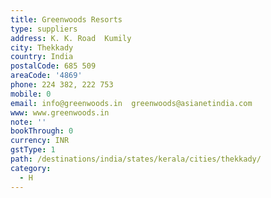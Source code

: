 ```yaml
---
title: Greenwoods Resorts
type: suppliers
address: K. K. Road  Kumily
city: Thekkady
country: India
postalCode: 685 509
areaCode: '4869'
phone: 224 382, 222 753
mobile: 0
email: info@greenwoods.in  greenwoods@asianetindia.com
www: www.greenwoods.in
note: ''
bookThrough: 0
currency: INR
gstType: 1
path: /destinations/india/states/kerala/cities/thekkady/
category:
  - H
---
```


